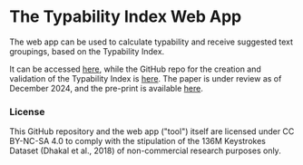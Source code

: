 # The Typability Index Web App

The web app can be used to calculate typability and receive suggested text groupings, based on the Typability Index.

It can be accessed [here](https://emily-a-williams.shinyapps.io/the-typability-index-web-app/), while the GitHub repo for the creation and validation of the Typability Index is [here](https://github.com/EA-Williams/The-Typability-Index/). The paper is under review as of December 2024, and the pre-print is available [here](https://osf.io/preprints/psyarxiv/qxuv5).
 

 ### License

This GitHub repository and the web app ("tool") itself are licensed under CC BY-NC-SA 4.0 to comply with the stipulation of the 136M Keystrokes Dataset (Dhakal et al., 2018) of non-commercial research purposes only.

